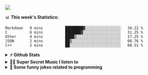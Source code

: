 ![](https://visitor-badge.glitch.me/badge?page_id=gpk2000)

📊 **This week's Statistics:**
<!--START_SECTION:waka-->
```text
Markdown   9 mins          ████████▓░░░░░░░░░░░░░░░░   34.22 % 
C          8 mins          ███████▓░░░░░░░░░░░░░░░░░   31.25 % 
Other      4 mins          ████▒░░░░░░░░░░░░░░░░░░░░   17.25 % 
JSON       2 mins          ██▒░░░░░░░░░░░░░░░░░░░░░░   08.76 % 
C++        2 mins          ██░░░░░░░░░░░░░░░░░░░░░░░   08.51 % 
```
<!--END_SECTION:waka-->

<details>	
  <summary><b>⚡ Github Stats</b></summary>

<img height="180em" src="https://github-readme-stats.vercel.app/api?username=gpk2000&show_icons=true&&theme=radical&hide_border=true" />
<img height="180em" src="https://github-readme-stats.vercel.app/api/top-langs/?username=gpk2000&exclude_repo=KNN-Image-Classification&show_icons=true&hide_border=true&layout=compact&langs_count=8&theme=radical"/>
</details>

<details>
  <summary><b>🕵️‍♂️ Super Secret Music I listen to</b></summary>
  <img height="150em" src="https://spotify-github-profile.vercel.app/api/view.svg?uid=slzb129m72yeufhkw43ieulup&cover_image=false&theme=default" />
</details>

<details>
  <summary><b>🙂 Some funny jokes related to programming</b></summary>
  <img src="https://readme-jokes.vercel.app/api" alt="Jokes Card"/>
</details>

